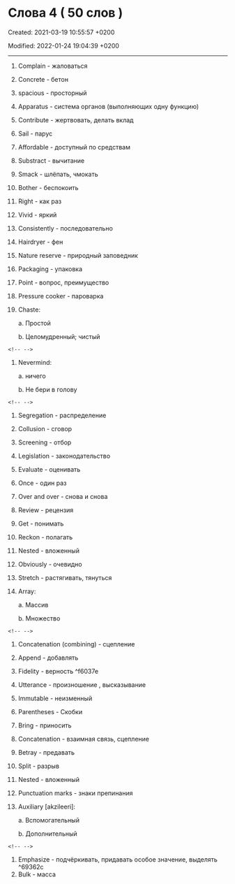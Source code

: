 # Слова 4 ( 50 слов ) 

Created: 2021-03-19 10:55:57 +0200

Modified: 2022-01-24 19:04:39 +0200

---


1.  Complain - жаловаться

2.  Concrete - бетон

3.  spacious - просторный



4.  Apparatus - система органов (выполняющих одну функцию)

5.  Contribute - жертвовать, делать вклад



6.  Sail - парус

7.  Affordable - доступный по средствам

8.  Substract - вычитание



9.  Smack - шлёпать, чмокать

10. Bother - беспокоить

11. Right - как раз



12. Vivid - яркий

13. Consistently - последовательно

14. Hairdryer - фен

15. Nature reserve - природный заповедник

16. Packaging - упаковка

17. Point - вопрос, преимущество

18. Pressure cooker - пароварка

19. Chaste:

    a.  Простой

    b.  Целомудренный; чистый

```{=html}
<!-- -->
```
1.  Nevermind:

    a.  ничего

    b.  Не бери в голову

```{=html}
<!-- -->
```
1.  Segregation - распределение

2.  Collusion - сговор

3.  Screening - отбор

4.  Legislation - законодательство

5.  Evaluate - оценивать

6.  Once - один раз

7.  Over and over - снова и снова

8.  Review - рецензия

9.  Get - понимать

10. Reckon - полагать

11. Nested - вложенный

12. Obviously - очевидно

13. Stretch - растягивать, тянуться

14. Array:

    a.  Массив

    b.  Множество

```{=html}
<!-- -->
```
1.  Concatenation (combining) - сцепление

3.  Append - добавлять

4.  Fidelity - верность
 ^f6037e
5.  Utterance - произношение , высказывание

6.  Immutable - неизменный

7.  Parentheses - Скобки

8.  Bring - приносить

9.  Concatenation - взаимная связь, сцепление

10. Betray - предавать

11. Split - разрыв

12. Nested - вложенный

13. Punctuation marks - знаки препинания

14. Auxiliary [akzileeri]:

    a.  Вспомогательный

    b.  Дополнительный

```{=html}
<!-- -->
```
1.  Emphasize - подчёркивать, придавать особое значение, выделять ^69362c
2.  Bulk - масса






